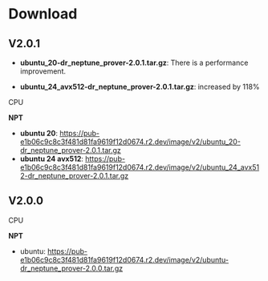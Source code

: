 # Download

## V2.0.1

- **ubuntu_20-dr_neptune_prover-2.0.1.tar.gz**:​ There is a performance improvement.​​

- **ubuntu_24_avx512-dr_neptune_prover-2.0.1.tar.gz**: increased by 118%​

CPU

**NPT**
- **ubuntu 20**: https://pub-e1b06c9c8c3f481d81fa9619f12d0674.r2.dev/image/v2/ubuntu_20-dr_neptune_prover-2.0.1.tar.gz
- **ubuntu 24 avx512**: https://pub-e1b06c9c8c3f481d81fa9619f12d0674.r2.dev/image/v2/ubuntu_24_avx512-dr_neptune_prover-2.0.1.tar.gz

## V2.0.0

CPU

**NPT**
- ubuntu: https://pub-e1b06c9c8c3f481d81fa9619f12d0674.r2.dev/image/v2/ubuntu-dr_neptune_prover-2.0.0.tar.gz

